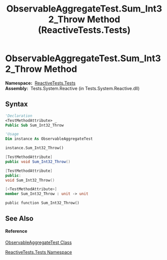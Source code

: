 ﻿---
title: ObservableAggregateTest.Sum_Int32_Throw Method  (ReactiveTests.Tests)
TOCTitle: Sum_Int32_Throw Method
ms:assetid: M:ReactiveTests.Tests.ObservableAggregateTest.Sum_Int32_Throw
ms:mtpsurl: https://msdn.microsoft.com/en-us/library/reactivetests.tests.observableaggregatetest.sum_int32_throw(v=VS.103)
ms:contentKeyID: 36620148
ms.date: 06/28/2011
mtps_version: v=VS.103
f1_keywords:
- ReactiveTests.Tests.ObservableAggregateTest.Sum_Int32_Throw
dev_langs:
- CSharp
- JScript
- VB
- FSharp
- c++
---

# ObservableAggregateTest.Sum\_Int32\_Throw Method

**Namespace:**  [ReactiveTests.Tests](hh289046\(v=vs.103\).md)  
**Assembly:**  Tests.System.Reactive (in Tests.System.Reactive.dll)

## Syntax

``` vb
'Declaration
<TestMethodAttribute> _
Public Sub Sum_Int32_Throw
```

``` vb
'Usage
Dim instance As ObservableAggregateTest

instance.Sum_Int32_Throw()
```

``` csharp
[TestMethodAttribute]
public void Sum_Int32_Throw()
```

``` c++
[TestMethodAttribute]
public:
void Sum_Int32_Throw()
```

``` fsharp
[<TestMethodAttribute>]
member Sum_Int32_Throw : unit -> unit 
```

``` jscript
public function Sum_Int32_Throw()
```

## See Also

#### Reference

[ObservableAggregateTest Class](hh314823\(v=vs.103\).md)

[ReactiveTests.Tests Namespace](hh289046\(v=vs.103\).md)


